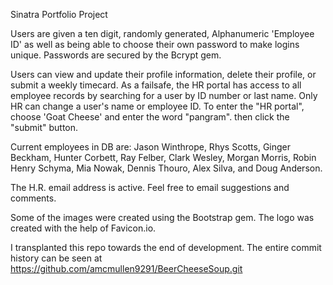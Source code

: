 Sinatra Portfolio Project 

Users are given a ten digit, randomly generated, Alphanumeric 'Employee ID' as well as being able to choose their own password to make logins unique. Passwords are secured by the Bcrypt gem.

Users can view and update their profile information, delete their profile, or submit a weekly timecard. As a failsafe, the HR portal has access to all employee records by searching for a user by ID number or last name. Only HR can change a user's name or employee ID. To enter the "HR portal", choose 'Goat Cheese' and enter the word "pangram". then click the "submit" button.

Current employees in DB are: Jason Winthrope, Rhys Scotts, Ginger Beckham, Hunter Corbett, Ray Felber, Clark Wesley, Morgan Morris, Robin Henry Schyma, Mia Nowak, Dennis Thouro, Alex Silva, and Doug Anderson.

The H.R. email address is active. Feel free to email suggestions and comments.

Some of the images were created using the Bootstrap gem. The logo was created with the help of Favicon.io.

I transplanted this repo towards the end of development. The entire commit history can be seen at https://github.com/amcmullen9291/BeerCheeseSoup.git